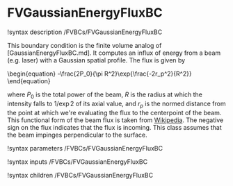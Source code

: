 # FVGaussianEnergyFluxBC

!syntax description /FVBCs/FVGaussianEnergyFluxBC

This boundary condition is the finite volume analog of
[GaussianEnergyFluxBC.md]. It computes an influx of energy from a beam
(e.g. laser) with a Gaussian spatial profile. The flux is given by

\begin{equation}
-\frac{2P_0}{\pi R^2}\exp{\frac{-2r_p^2}{R^2}}
\end{equation}

where $P_0$ is the total power of the beam, $R$ is the radius at which the
intensity falls to $1/\exp{2}$ of its axial value, and $r_p$ is the normed
distance from the point at which we're evaluating the flux to the centerpoint of
the beam. This functional form of the beam flux is taken from
[Wikipedia](https://en.wikipedia.org/wiki/Gaussian_beam). The negative sign on
the flux indicates that the flux is incoming. This class assumes that the beam
impinges perpendicular to the surface.

!syntax parameters /FVBCs/FVGaussianEnergyFluxBC

!syntax inputs /FVBCs/FVGaussianEnergyFluxBC

!syntax children /FVBCs/FVGaussianEnergyFluxBC
